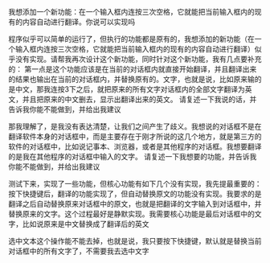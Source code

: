 我想添加一个新功能：在一个输入框内连按三次空格，它就能把当前输入框内的现有的内容自动进行翻译。你说可以实现吗



程序似乎可以简单的运行了，但执行的功能都是原有的，我想添加的新功能（在一个输入框内连按三次空格，它就能把当前输入框内的现有的内容自动进行翻译）似乎没有实现。请帮我再次设计这个新功能，同时针对这个新功能，我有几点要补充的：
第一点是这个功能应该是在当前的对话框内就直接开始翻译，并且翻译出来的结果也输出在当前的对话框内，并替换原有的。文字，也就是说，比如原来输的是中文，那我连按3下之后，就把原来的所有文字对话框内的全部文字翻译为英文，并且把原来的中文删去，显示出翻译出来的英文。
请复述一下我说的话，并告诉我你能不能做到，并给出我建议


那我理解了，是我没有表达清楚，让我们之间产生了歧义。我想说的对话框不是在翻译软件本身的对话框中，而是主要存在于刚才所说的这几个地方，就是第三方的软件的对话框中，比如说记事本、浏览器，或者是其他程序的对话框。我想要翻译的是我在其他程序的对话框中输入的文字。
请复述一下我想要的功能，并告诉我你能不能做到，并给出我建议


测试下来，实现了一些功能，但核心功能有如下几个没有实现，我先提最重要的：
按下快捷键后，翻译的功能实现了，但自动替换原文的功能没有实现。我要求的是翻译之后自动替换原来对话框中的原文，也就是把翻译的文字输入到对话框中，并替换原来的文字。这个过程最好是静默实现。我需要核心功能是最后对话框中的文字，比如说原来是中文替换成了翻译后的英文


选中文本这个操作能不能去掉，也就是说，我只要按下快捷键，默认就是替换当前对话框中的所有文字了，不需要我去选中文字